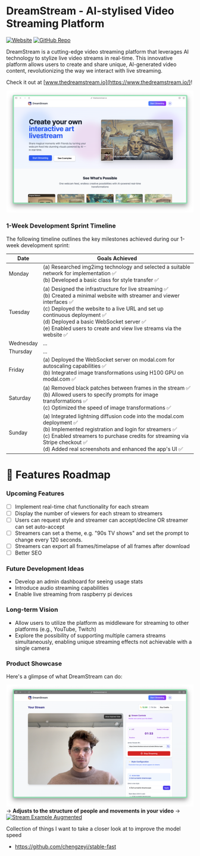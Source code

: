 # DreamStream - AI-stylised Video Streaming Platform

[![Website](https://img.shields.io/website?label=thedreamstream.io&style=for-the-badge&url=https%3A%2F%2Fwww.thedreamstream.io%2F)](https://www.thedreamstream.io/)
[![GitHub Repo](https://img.shields.io/badge/GitHub-Repo-blue?style=for-the-badge&logo=github)](https://github.com/DominiquePaul/dreamstream)

DreamStream is a cutting-edge video streaming platform that leverages AI technology to stylize live video streams in real-time. This innovative platform allows users to create and share unique, AI-generated video content, revolutionizing the way we interact with live streaming.

Check it out at [www.thedreamstream.io](https://www.thedreamstream.io/)!

[![Homepage Screenshot](readme_images/homepage_screenshot.png)](https://www.thedreamstream.io/)

### 1-Week Development Sprint Timeline

The following timeline outlines the key milestones achieved during our 1-week development sprint:

| Date | Goals Achieved |
|------|-----------------|
| Monday | (a) Researched img2img technology and selected a suitable network for implementation ✅</br>(b) Developed a basic class for style transfer ✅ |
| Tuesday | (a) Designed the infrastructure for live streaming ✅</br>(b) Created a minimal website with streamer and viewer interfaces ✅</br>(c) Deployed the website to a live URL and set up continuous deployment ✅</br>(d) Deployed a basic WebSocket server ✅</br>(e) Enabled users to create and view live streams via the website ✅ |
| Wednesday | ... |
| Thursday | ... |
| Friday | (a) Deployed the WebSocket server on modal.com for autoscaling capabilities ✅</br>(b) Integrated image transformations using H100 GPU on modal.com ✅ |
| Saturday | (a) Removed black patches between frames in the stream ✅</br>(b) Allowed users to specify prompts for image transformations ✅</br>(c) Optimized the speed of image transformations ✅ |
| Sunday | (a) Integrated lightning diffusion code into the modal.com deployment ✅</br>(b) Implemented registration and login for streamers ✅</br>(c) Enabled streamers to purchase credits for streaming via Stripe checkout ✅</br>(d) Added real screenshots and enhanced the app's UI ✅ |

# 🚀 Features Roadmap

### Upcoming Features

- [ ] Implement real-time chat functionality for each stream
- [ ] Display the number of viewers for each stream to streamers
- [ ] Users can request style and streamer can accept/decline OR streamer can set auto-accept
- [ ] Streamers can set a theme, e.g. "90s TV shows" and set the prompt to change every 120 seconds. 
- [ ] Streamers can export all frames/timelapse of all frames after download
- [ ] Better SEO

### Future Development Ideas

- Develop an admin dashboard for seeing usage stats
- Introduce audio streaming capabilities
- Enable live streaming from raspberry pi devices

### Long-term Vision

- Allow users to utilize the platform as middleware for streaming to other platforms (e.g., YouTube, Twitch)
- Explore the possibility of supporting multiple camera streams simultaneously, enabling unique streaming effects not achievable with a single camera

### Product Showcase

Here's a glimpse of what DreamStream can do:

[![Stream Example Original](readme_images/stream_example_original.png)](https://www.thedreamstream.io/) → **Adjusts to the structure of people and movements in your video** → [![Stream Example Augmented](readme_images/stream_example_augmented.png)](https://www.thedreamstream.io/)



Collection of things I want to take a closer look at to improve the model speed
- https://github.com/chengzeyi/stable-fast